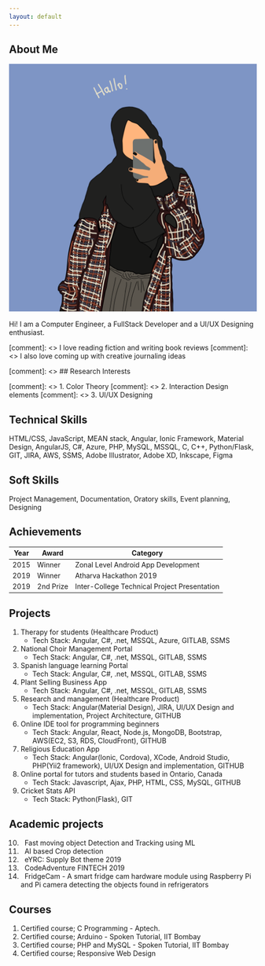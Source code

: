 ```yaml
---
layout: default
---
```


## About Me

<img class="profile-picture" src="IMG_0034.PNG">

Hi! I am a Computer Engineer, a FullStack Developer and a UI/UX Designing enthusiast.

[comment]: <> I love reading fiction and writing book reviews
[comment]: <> I also love coming up with creative journaling ideas


[comment]: <> ## Research Interests

[comment]: <> 1. Color Theory
[comment]: <> 2. Interaction Design elements
[comment]: <> 3. UI/UX Designing

## Technical Skills

HTML/CSS, JavaScript, MEAN stack, Angular, Ionic Framework, Material Design, AngularJS, C#, Azure, PHP, MySQL, MSSQL, C, C++, Python/Flask, GIT, JIRA, AWS, SSMS, Adobe Illustrator, Adobe XD, Inkscape, Figma

## Soft Skills

Project Management, Documentation, Oratory skills, Event planning, Designing


## Achievements

Year  | Award  | Category
----- | ------ | --------
2015  | Winner | Zonal Level Android App Development 
2019  | Winner | Atharva Hackathon 2019
2019  | 2nd Prize | Inter-College Technical Project Presentation 


## Projects

1. Therapy for students (Healthcare Product)
    - Tech Stack: Angular, C#, .net, MSSQL, Azure, GITLAB, SSMS
2. National Choir Management Portal
    - Tech Stack: Angular, C#, .net, MSSQL, GITLAB, SSMS
3. Spanish language learning Portal
    - Tech Stack: Angular, C#, .net, MSSQL, GITLAB, SSMS
4. Plant Selling Business App
    - Tech Stack: Angular, C#, .net, MSSQL, GITLAB, SSMS
5. Research and management (Healthcare Product)
    - Tech Stack: Angular(Material Design), JIRA, UI/UX Design and implementation, Project Architecture, GITHUB
6. Online IDE tool for programming beginners 
    - Tech Stack: Angular, React, Node.js, MongoDB, Bootstrap, AWS(EC2, S3, RDS, CloudFront), GITHUB
7. Religious Education App
    - Tech Stack: Angular(Ionic, Cordova), XCode, Android Studio, PHP(Yii2 framework), UI/UX Design and implementation, GITHUB
8. Online portal for tutors and students based in Ontario, Canada
    - Tech Stack: Javascript, Ajax, PHP, HTML, CSS, MySQL, GITHUB
9. Cricket Stats API
    - Tech Stack: Python(Flask), GIT

## Academic projects

10. &nbsp; Fast moving object Detection and Tracking using ML
11. &nbsp; AI based Crop detection 
12. &nbsp; eYRC: Supply Bot theme 2019
13. &nbsp; CodeAdventure FINTECH 2019
14. &nbsp; FridgeCam - A smart fridge cam hardware module using Raspberry Pi and Pi camera detecting the objects found in refrigerators


## Courses

1. Certified course; C Programming - Aptech.
2. Certified course; Arduino - Spoken Tutorial, 
IIT Bombay
3. Certified course; PHP and MySQL - Spoken Tutorial, IIT Bombay
4. Certified course; Responsive Web Design

